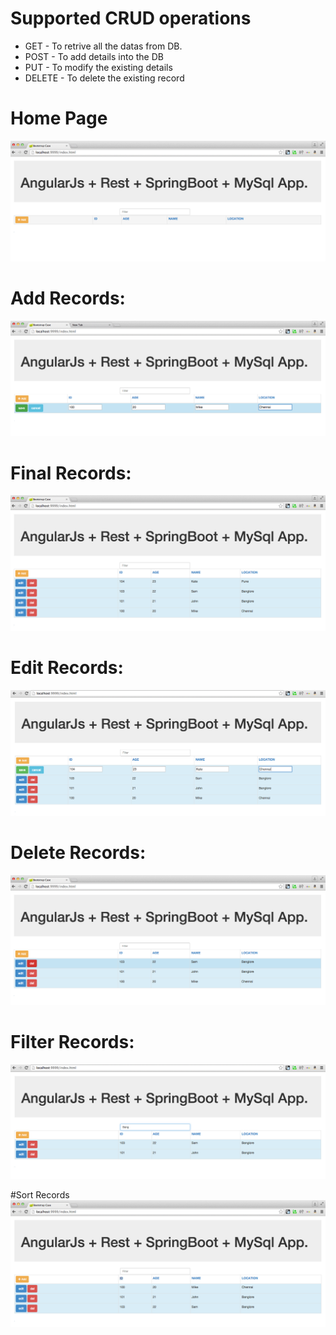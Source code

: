 # Supported CRUD operations 
 * GET - To retrive all the datas from DB.
 * POST -  To add details into the DB
 * PUT - To modify the existing details
 * DELETE - To delete the existing record

# Home Page
   ![HomePage](https://github.com/sijayaraman/AngularJS/blob/master/Spring-RestUsingMySQLAndAngularJs/src/main/resources/public/diagram/Screen%20Shot%202015-03-25%20at%2011.15.12%20AM.png)

# Add Records:
   ![AddRecord](https://github.com/sijayaraman/AngularJS/blob/master/Spring-RestUsingMySQLAndAngularJs/src/main/resources/public/diagram/Screen%20Shot%202015-03-25%20at%2011.16.11%20AM.png)

# Final Records:
   ![FinalListOfRecords](https://github.com/sijayaraman/AngularJS/blob/master/Spring-RestUsingMySQLAndAngularJs/src/main/resources/public/diagram/Screen%20Shot%202015-03-25%20at%2011.18.02%20AM.png)

# Edit Records:
   ![UpdateRecord](https://github.com/sijayaraman/AngularJS/blob/master/Spring-RestUsingMySQLAndAngularJs/src/main/resources/public/diagram/Screen%20Shot%202015-03-25%20at%2011.18.44%20AM.png)

# Delete Records:
   ![DeleteRecord](https://github.com/sijayaraman/AngularJS/blob/master/Spring-RestUsingMySQLAndAngularJs/src/main/resources/public/diagram/Screen%20Shot%202015-03-25%20at%2011.19.16%20AM.png)

# Filter Records:
   ![FilterRecords](https://github.com/sijayaraman/AngularJS/blob/master/Spring-RestUsingMySQLAndAngularJs/src/main/resources/public/diagram/Screen%20Shot%202015-03-25%20at%2011.19.37%20AM.png)
 
#Sort Records
 ![SortRecords](https://github.com/sijayaraman/AngularJS/blob/master/Spring-RestUsingMySQLAndAngularJs/src/main/resources/public/diagram/Screen%20Shot%202015-03-25%20at%2011.20.00%20AM.png)

	
